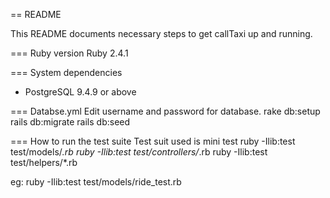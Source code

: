 == README

This README documents necessary steps to get callTaxi up and running.

=== Ruby version
  Ruby 2.4.1

=== System dependencies
* PostgreSQL 9.4.9 or above

=== Databse.yml
  Edit username and password for database.
  rake db:setup
  rails db:migrate
  rails db:seed

=== How to run the test suite
  Test suit used is mini test
  ruby -Ilib:test test/models/*.rb
  ruby -Ilib:test test/controllers/*.rb
  ruby -Ilib:test test/helpers/*.rb

  eg: ruby -Ilib:test test/models/ride_test.rb
